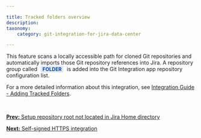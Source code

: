 ```yaml
---

title: Tracked folders overview
description:
taxonomy:
    category: git-integration-for-jira-data-center

---
```

This feature scans a locally accessible path for cloned Git repositories and automatically imports those Git repository references into Jira. A repository group called <b style='background-color:#DEEAFE; padding:1px 5px; color:#0C42A3; border-radius:3px; margin: 0 5px; font-size: small;'>FOLDER</b> is added into the Git Integration app repository configuration list.

For a more detailed information about this integration, see [Integration Guide - Adding Tracked Folders](/git-integration-for-jira-data-center/tracked-folders-gij-self-managed).

<p>&nbsp;</p>

[**Prev:** Setup repository root not located in Jira Home directory](/git-integration-for-jira-data-center/setup-repository-root-not-located-in-jira-home-directory-gij-self-managed)

[**Next:** Self-signed HTTPS integration](/git-integration-for-jira-data-center/self-signed-https-integration-gij-self-managed)

